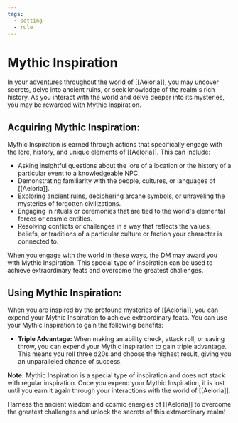 ```yaml
---
tags:
  - setting
  - rule
---
```

# Mythic Inspiration

In your adventures throughout the world of [[Aeloria]], you may uncover secrets, delve into ancient ruins, or seek knowledge of the realm's rich history. As you interact with the world and delve deeper into its mysteries, you may be rewarded with Mythic Inspiration.

## Acquiring Mythic Inspiration: 

Mythic Inspiration is earned through actions that specifically engage with the lore, history, and unique elements of [[Aeloria]]. This can include:

- Asking insightful questions about the lore of a location or the history of a particular event to a knowledgeable NPC.
- Demonstrating familiarity with the people, cultures, or languages of [[Aeloria]].
- Exploring ancient ruins, deciphering arcane symbols, or unraveling the mysteries of forgotten civilizations.
- Engaging in rituals or ceremonies that are tied to the world's elemental forces or cosmic entities.
- Resolving conflicts or challenges in a way that reflects the values, beliefs, or traditions of a particular culture or faction your character is connected to.

When you engage with the world in these ways, the DM may award you with Mythic Inspiration. This special type of inspiration can be used to achieve extraordinary feats and overcome the greatest challenges.

## Using Mythic Inspiration:

When you are inspired by the profound mysteries of [[Aeloria]], you can expend your Mythic Inspiration to achieve extraordinary feats. You can use your Mythic Inspiration to gain the following benefits:

- **Triple Advantage:** When making an ability check, attack roll, or saving throw, you can expend your Mythic Inspiration to gain triple advantage. This means you roll three d20s and choose the highest result, giving you an unparalleled chance of success.

**Note:** Mythic Inspiration is a special type of inspiration and does not stack with regular inspiration. Once you expend your Mythic Inspiration, it is lost until you earn it again through your interactions with the world of [[Aeloria]].

Harness the ancient wisdom and cosmic energies of [[Aeloria]] to overcome the greatest challenges and unlock the secrets of this extraordinary realm!